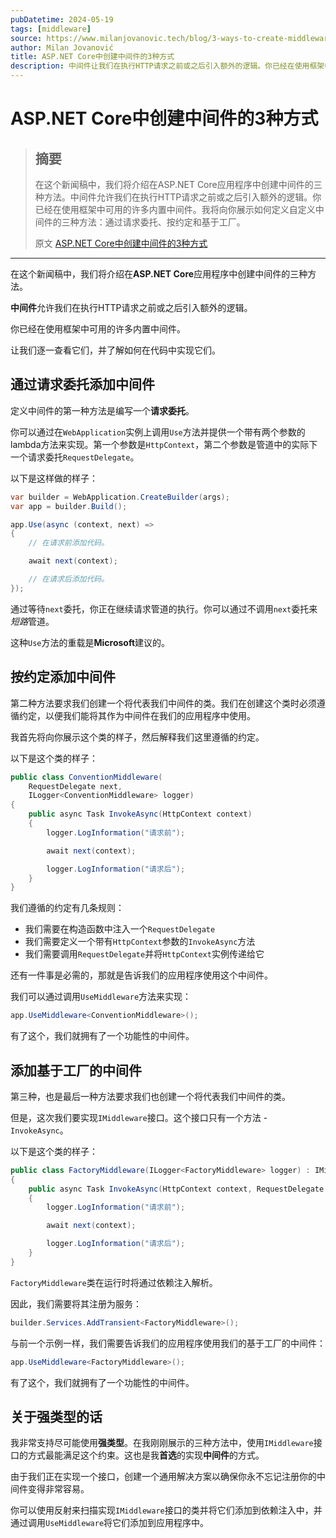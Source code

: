 ```yaml
---
pubDatetime: 2024-05-19
tags: [middleware]
source: https://www.milanjovanovic.tech/blog/3-ways-to-create-middleware-in-asp-net-core
author: Milan Jovanović
title: ASP.NET Core中创建中间件的3种方式
description: 中间件让我们在执行HTTP请求之前或之后引入额外的逻辑。你已经在使用框架中可用的许多内置中间件。
---
```


# ASP.NET Core中创建中间件的3种方式

> ## 摘要
>
> 在这个新闻稿中，我们将介绍在ASP.NET Core应用程序中创建中间件的三种方法。中间件允许我们在执行HTTP请求之前或之后引入额外的逻辑。你已经在使用框架中可用的许多内置中间件。我将向你展示如何定义自定义中间件的三种方法：通过请求委托、按约定和基于工厂。
>
> 原文 [ASP.NET Core中创建中间件的3种方式](https://www.milanjovanovic.tech/blog/3-ways-to-create-middleware-in-asp-net-core)

---

在这个新闻稿中，我们将介绍在**ASP.NET Core**应用程序中创建中间件的三种方法。

**中间件**允许我们在执行HTTP请求之前或之后引入额外的逻辑。

你已经在使用框架中可用的许多内置中间件。

让我们逐一查看它们，并了解如何在代码中实现它们。

## 通过请求委托添加中间件

定义中间件的第一种方法是编写一个**请求委托**。

你可以通过在`WebApplication`实例上调用`Use`方法并提供一个带有两个参数的lambda方法来实现。第一个参数是`HttpContext`，第二个参数是管道中的实际下一个请求委托`RequestDelegate`。

以下是这样做的样子：

```csharp
var builder = WebApplication.CreateBuilder(args);
var app = builder.Build();

app.Use(async (context, next) =>
{
    // 在请求前添加代码。

    await next(context);

    // 在请求后添加代码。
});
```

通过等待`next`委托，你正在继续请求管道的执行。你可以通过不调用`next`委托来*短路*管道。

这种`Use`方法的重载是**Microsoft**建议的。

## 按约定添加中间件

第二种方法要求我们创建一个将代表我们中间件的类。我们在创建这个类时必须遵循约定，以便我们能将其作为中间件在我们的应用程序中使用。

我首先将向你展示这个类的样子，然后解释我们这里遵循的约定。

以下是这个类的样子：

```csharp
public class ConventionMiddleware(
    RequestDelegate next,
    ILogger<ConventionMiddleware> logger)
{
    public async Task InvokeAsync(HttpContext context)
    {
        logger.LogInformation("请求前");

        await next(context);

        logger.LogInformation("请求后");
    }
}
```

我们遵循的约定有几条规则：

- 我们需要在构造函数中注入一个`RequestDelegate`
- 我们需要定义一个带有`HttpContext`参数的`InvokeAsync`方法
- 我们需要调用`RequestDelegate`并将`HttpContext`实例传递给它

还有一件事是必需的，那就是告诉我们的应用程序使用这个中间件。

我们可以通过调用`UseMiddleware`方法来实现：

```csharp
app.UseMiddleware<ConventionMiddleware>();
```

有了这个，我们就拥有了一个功能性的中间件。

## 添加基于工厂的中间件

第三种，也是最后一种方法要求我们也创建一个将代表我们中间件的类。

但是，这次我们要实现`IMiddleware`接口。这个接口只有一个方法 - `InvokeAsync`。

以下是这个类的样子：

```csharp
public class FactoryMiddleware(ILogger<FactoryMiddleware> logger) : IMiddleware
{
    public async Task InvokeAsync(HttpContext context, RequestDelegate next)
    {
        logger.LogInformation("请求前");

        await next(context);

        logger.LogInformation("请求后");
    }
}
```

`FactoryMiddleware`类在运行时将通过依赖注入解析。

因此，我们需要将其注册为服务：

```csharp
builder.Services.AddTransient<FactoryMiddleware>();
```

与前一个示例一样，我们需要告诉我们的应用程序使用我们的基于工厂的中间件：

```csharp
app.UseMiddleware<FactoryMiddleware>();
```

有了这个，我们就拥有了一个功能性的中间件。

## 关于强类型的话

我非常支持尽可能使用**强类型**。在我刚刚展示的三种方法中，使用`IMiddleware`接口的方式最能满足这个约束。这也是我**首选**的实现**中间件**的方式。

由于我们正在实现一个接口，创建一个通用解决方案以确保你永不忘记注册你的中间件变得非常容易。

你可以使用反射来扫描实现`IMiddleware`接口的类并将它们添加到依赖注入中，并通过调用`UseMiddleware`将它们添加到应用程序中。
